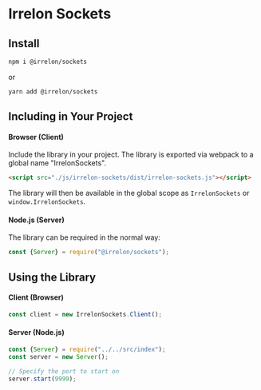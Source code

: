 # Irrelon Sockets

## Install
```bash
npm i @irrelon/sockets
```

or

```bash
yarn add @irrelon/sockets
```

## Including in Your Project

#### Browser (Client)
Include the library in your project. The library is exported
via webpack to a global name "IrrelonSockets".

```html
<script src="./js/irrelon-sockets/dist/irrelon-sockets.js"></script>
```

The library will then be available in the global scope as
`IrrelonSockets` or `window.IrrelonSockets`.

#### Node.js (Server)
The library can be required in the normal way:

```js
const {Server} = require("@irrelon/sockets");
```

## Using the Library

#### Client (Browser)
```js
const client = new IrrelonSockets.Client();
```

#### Server (Node.js)
```js
const {Server} = require("../../src/index");
const server = new Server();

// Specify the port to start on
server.start(9999);
```

